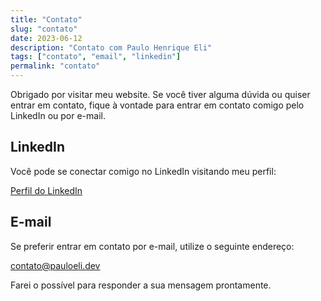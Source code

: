 ```yaml
---
title: "Contato"
slug: "contato"
date: 2023-06-12
description: "Contato com Paulo Henrique Eli"
tags: ["contato", "email", "linkedin"]
permalink: "contato"
---
```


Obrigado por visitar meu website. Se você tiver alguma dúvida ou quiser entrar em contato, fique à vontade para entrar
em contato comigo pelo LinkedIn ou por e-mail.

## LinkedIn

Você pode se conectar comigo no LinkedIn visitando meu perfil:

[Perfil do LinkedIn](https://www.linkedin.com/in/pauloeli/?locale=pt_BR)

## E-mail

Se preferir entrar em contato por e-mail, utilize o seguinte endereço:

[contato@pauloeli.dev](mailto:contato@pauloeli.dev)

Farei o possível para responder a sua mensagem prontamente.
